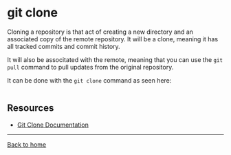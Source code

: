 # git clone

Cloning a repository is that act of creating a new directory and an associated copy of the remote repository. It will be a clone, meaning it has all tracked commits and commit history.

It will also be associtated with the remote, meaning that you can use the `git pull` command to pull updates from the original repository.

It can be done with the `git clone` command as seen here:
```\git clone https://github.com/ElevenfiftyAcademy/TerminalDungeon.git
```

## Resources

- [Git Clone Documentation](https://git-scm.com/docs/git-clone)

---

[Back to home](../README.md)

